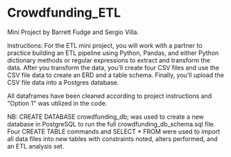 # Crowdfunding_ETL

Mini Project by Barrett Fudge and Sergio Villa.

Instructions: For the ETL mini project, you will work with a partner to practice building an ETL pipeline using Python, Pandas, and either Python dictionary methods or regular expressions to extract and transform the data. After you transform the data, you'll create four CSV files and use the CSV file data to create an ERD and a table schema. Finally, you’ll upload the CSV file data into a Postgres database.

All dataframes have been cleaned according to project instructions and "Option 1" was utilized in the code.

NB: CREATE DATABASE crowdfunding_db; was used to create a new database in PostgreSQL to run the full crowdfunding_db_schema.sql file. Four CREATE TABLE commands and SELECT * FROM were used to import all data files into new tables with constraints noted, alters performed, and an ETL analysis set.
